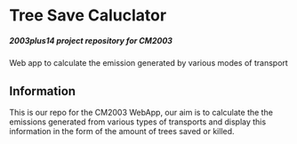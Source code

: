 # Tree Save Caluclator
##### 2003plus14 project repository for CM2003
Web app to calculate the emission generated by various modes of transport

## Information
This is our repo for the CM2003 WebApp, our aim is to calculate the the emissions generated from various types of transports and display this information in the form of the amount of trees saved or killed.
